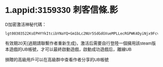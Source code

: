 <link href="https://fonts.googleapis.com/css?family=Poppins&display=swap" rel="stylesheet">
<style>
body {
  background-image: url('background.jpg'); 
  background-size: cover; 
  background-position: center;
  background-repeat: no-repeat; 
  background-attachment: fixed; 
  font-family: 'Poppins', sans-serif;
}
</style>
<script async src="https://pagead2.googlesyndication.com/pagead/js/adsbygoogle.js?client=ca-pub-7261994485465423"
     crossorigin="anonymous"></script>

# 1.appid:3159330 刺客信條.影
  D加密激活神秘代碼：
  
    lgt00303522KsEPHYYkItcibYNaYQ+Gm1bLc2NUr5SdGdGVueMPLLecRGPWK4DyiNjx9Fcvvm1m+INaH4Iu5iB6/aqDyVBLp7Nrfql6cpatwn84VQFVt6XqrX/RVME1lVcKnagP7Dyd/xBR5nGrHD3RdGe+KsfCN7YuaJ26UZzJOidB5DZT+R0wFMELyMUJ75xoQSTiH90JQizL4nIJEzldKvBmwfN5rYvpiT72DCUZdYCFYoCNaDgJr7y64u4AFylA4X3oLsS4ic7Bhm4uJ2MmDXSNpuzwf0QvzKHVMzyAadxEmMKhAUJqakIp7kAB8C/D5W/1x4d8eQupMVVpzH7/QK/X4AoPyuybATimQCEZZ6vByxDIJ0Sgn/1Hf/HsRkoC9ddhgEua
  
  有效期20天(過期請聯繫作者重新生成)，激活后需要自行登陸一個擁用該steam版本遊戲的UB帳號，才可以最終啟動遊戲，啟動成功遊戲后，離線UB
  
  損贈的高級用戶可以在高級群中查看作者分享的UB帳號
